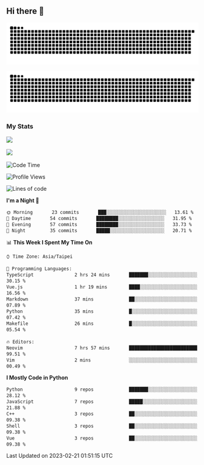 ## Hi there 👋

<div align="center">

![GitHub Snake Light](https://raw.githubusercontent.com/CSY54/CSY54/snake/github-snake.svg#gh-light-mode-only)

![GitHub Snake dark](https://raw.githubusercontent.com/CSY54/CSY54/snake/github-snake-dark.svg#gh-dark-mode-only)

</div>

### My Stats

![](https://github-readme-stats.vercel.app/api?username=CSY54&theme=nord&show_icons=true)

![](https://github-readme-stats.vercel.app/api/top-langs/?username=CSY54&theme=nord&layout=compact&card_width=445)

<!--START_SECTION:waka-->
![Code Time](http://img.shields.io/badge/Code%20Time-1%2C490%20hrs%2029%20mins-blue)

![Profile Views](http://img.shields.io/badge/Profile%20Views-3-blue)

![Lines of code](https://img.shields.io/badge/From%20Hello%20World%20I%27ve%20Written-314%20Thousand%20lines%20of%20code-blue)

**I'm a Night 🦉** 

```text
🌞 Morning       23 commits       ███░░░░░░░░░░░░░░░░░░░░░░   13.61 % 
🌆 Daytime       54 commits       ████████░░░░░░░░░░░░░░░░░   31.95 % 
🌃 Evening       57 commits       ████████░░░░░░░░░░░░░░░░░   33.73 % 
🌙 Night         35 commits       █████░░░░░░░░░░░░░░░░░░░░   20.71 % 

```


📊 **This Week I Spent My Time On** 

```text
⌚︎ Time Zone: Asia/Taipei

💬 Programming Languages: 
TypeScript               2 hrs 24 mins       ███████░░░░░░░░░░░░░░░░░░   30.15 % 
Vue.js                   1 hr 19 mins        ████░░░░░░░░░░░░░░░░░░░░░   16.56 % 
Markdown                 37 mins             ██░░░░░░░░░░░░░░░░░░░░░░░   07.89 % 
Python                   35 mins             █░░░░░░░░░░░░░░░░░░░░░░░░   07.42 % 
Makefile                 26 mins             █░░░░░░░░░░░░░░░░░░░░░░░░   05.54 % 

🔥 Editors: 
Neovim                   7 hrs 57 mins       █████████████████████████   99.51 % 
Vim                      2 mins              ░░░░░░░░░░░░░░░░░░░░░░░░░   00.49 % 

```

**I Mostly Code in Python** 

```text
Python                   9 repos             ███████░░░░░░░░░░░░░░░░░░   28.12 % 
JavaScript               7 repos             █████░░░░░░░░░░░░░░░░░░░░   21.88 % 
C++                      3 repos             ██░░░░░░░░░░░░░░░░░░░░░░░   09.38 % 
Shell                    3 repos             ██░░░░░░░░░░░░░░░░░░░░░░░   09.38 % 
Vue                      3 repos             ██░░░░░░░░░░░░░░░░░░░░░░░   09.38 % 

```



 Last Updated on 2023-02-21 01:51:15 UTC
<!--END_SECTION:waka-->

<!--
**CSY54/CSY54** is a ✨ _special_ ✨ repository because its `README.md` (this file) appears on your GitHub profile.

Here are some ideas to get you started:

- 🔭 I’m currently working on ...
- 🌱 I’m currently learning ...
- 👯 I’m looking to collaborate on ...
- 🤔 I’m looking for help with ...
- 💬 Ask me about ...
- 📫 How to reach me: ...
- 😄 Pronouns: ...
- ⚡ Fun fact: ...
-->
